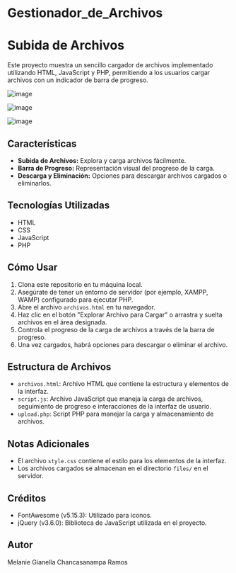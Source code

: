 # Gestionador_de_Archivos
# Subida de Archivos

Este proyecto muestra un sencillo cargador de archivos implementado utilizando HTML, JavaScript y PHP, permitiendo a los usuarios cargar archivos con un indicador de barra de progreso.

![image](https://github.com/GianeCR/Gestionador_de_Archivos/assets/125288026/db3fcfb0-06bf-459f-b067-9a049c4eb91f)

![image](https://github.com/GianeCR/Gestionador_de_Archivos/assets/125288026/c453bd36-06aa-44db-8460-2345887664d5)

![image](https://github.com/GianeCR/Gestionador_de_Archivos/assets/125288026/41f46dd2-4775-45a5-ac7d-ba7f317b6730)


## Características

- **Subida de Archivos:** Explora y carga archivos fácilmente.
- **Barra de Progreso:** Representación visual del progreso de la carga.
- **Descarga y Eliminación:** Opciones para descargar archivos cargados o eliminarlos.

## Tecnologías Utilizadas

- HTML
- CSS
- JavaScript
- PHP

## Cómo Usar

1. Clona este repositorio en tu máquina local.
2. Asegúrate de tener un entorno de servidor (por ejemplo, XAMPP, WAMP) configurado para ejecutar PHP.
3. Abre el archivo `archivos.html` en tu navegador.
4. Haz clic en el botón "Explorar Archivo para Cargar" o arrastra y suelta archivos en el área designada.
5. Controla el progreso de la carga de archivos a través de la barra de progreso.
6. Una vez cargados, habrá opciones para descargar o eliminar el archivo.

## Estructura de Archivos

- `archivos.html`: Archivo HTML que contiene la estructura y elementos de la interfaz.
- `script.js`: Archivo JavaScript que maneja la carga de archivos, seguimiento de progreso e interacciones de la interfaz de usuario.
- `upload.php`: Script PHP para manejar la carga y almacenamiento de archivos.

## Notas Adicionales

- El archivo `style.css` contiene el estilo para los elementos de la interfaz.
- Los archivos cargados se almacenan en el directorio `files/` en el servidor.

## Créditos

- FontAwesome (v5.15.3): Utilizado para iconos.
- jQuery (v3.6.0): Biblioteca de JavaScript utilizada en el proyecto.

## Autor

Melanie Gianella Chancasanampa Ramos

